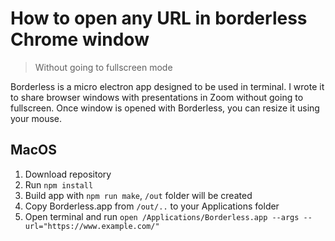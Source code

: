# How to open any URL in borderless Chrome window

> Without going to fullscreen mode

Borderless is a micro electron app designed to be used in terminal.
I wrote it to share browser windows with presentations in Zoom without going to fullscreen.
Once window is opened with Borderless, you can resize it using your mouse.

## MacOS

1. Download repository
2. Run `npm install`
3. Build app with `npm run make`, `/out` folder will be created
4. Copy Borderless.app from `/out/..` to your Applications folder
5. Open terminal and run `open /Applications/Borderless.app --args --url="https://www.example.com/"`
